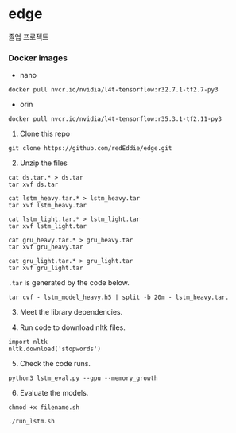 # edge
졸업 프로젝트


### Docker images
* nano

`docker pull nvcr.io/nvidia/l4t-tensorflow:r32.7.1-tf2.7-py3`

* orin

`docker pull nvcr.io/nvidia/l4t-tensorflow:r35.3.1-tf2.11-py3`



1. Clone this repo
```
git clone https://github.com/redEddie/edge.git
```

2. Unzip the files
```
cat ds.tar.* > ds.tar
tar xvf ds.tar
```
```
cat lstm_heavy.tar.* > lstm_heavy.tar
tar xvf lstm_heavy.tar
```
```
cat lstm_light.tar.* > lstm_light.tar
tar xvf lstm_light.tar
```
```
cat gru_heavy.tar.* > gru_heavy.tar
tar xvf gru_heavy.tar
```
```
cat gru_light.tar.* > gru_light.tar
tar xvf gru_light.tar
```

`.tar` is generated by the code below.
```
tar cvf - lstm_model_heavy.h5 | split -b 20m - lstm_heavy.tar.
```

3. Meet the library dependencies.

4. Run code to download nltk files.
```
import nltk
nltk.download('stopwords')
```

5. Check the code runs.
```
python3 lstm_eval.py --gpu --memory_growth
```

6. Evaluate the models.
```
chmod +x filename.sh
```
```
./run_lstm.sh
```
